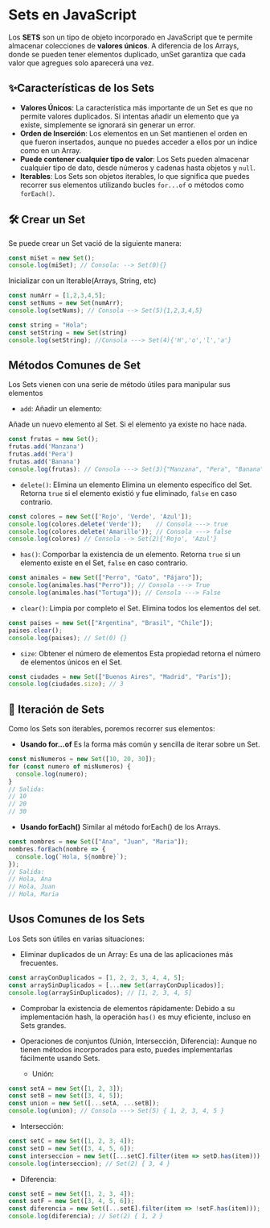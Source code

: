 # Sets en JavaScript

Los **SETS** son un tipo de objeto incorporado en JavaScript que te permite almacenar colecciones de **valores únicos**. A diferencia de los Arrays, donde se pueden tener elementos duplicado, unSet garantiza que cada valor que agregues solo aparecerá una vez.

## ✨Características de los Sets
- **Valores Únicos**: La característica más importante de un Set es que no permite valores duplicados. Si intentas añadir un elemento que ya existe, simplemente se ignorará sin generar un error.
- **Orden de Inserción**: Los elementos en un Set mantienen el orden en que fueron insertados, aunque no puedes acceder a ellos por un índice como en un Array.
- **Puede contener cualquier tipo de valor**: Los Sets pueden almacenar cualquier tipo de dato, desde números y cadenas hasta objetos y `null`.
- **Iterables**: Los Sets son objetos iterables, lo que significa que puedes recorrer sus elementos utilizando bucles `for...of` o métodos como `forEach()`.

## 🛠️ Crear un Set

Se puede crear un Set vació de la siguiente manera:

```js
const miSet = new Set();
console.log(miSet); // Consola: --> Set(0){}
```

Inicializar con un Iterable(Arrays, String, etc)

```js
const numArr = [1,2,3,4,5];
const setNums = new Set(numArr);
console.log(setNums); // Consola --> Set(5){1,2,3,4,5}

const string = "Hola";
const setString = new Set(string)
console.log(setString); //Consola ---> Set(4){'H','o','l','a'}
```

## Métodos Comunes de Set

Los Sets vienen con una serie de método útiles para manipular sus elementos

- `add`: Añadir un elemento:

Añade un nuevo elemento al Set. Si el elemento ya existe no hace nada.

```js
const frutas = new Set();
frutas.add('Manzana')
frutas.add('Pera')
frutas.add('Banana')
console.log(frutas): // Consola ---> Set(3){"Manzana", "Pera", "Banana"}
```

- `delete()`: Elimina un elemento
Elimina un elemento específico del Set. Retorna `true` si el elemento existió y fue eliminado, `false` en caso contrario.

```js
const colores = new Set(['Rojo', 'Verde', 'Azul']);
console.log(colores.delete('Verde'));    // Consola ---> true
console.log(colores.delete('Amarillo')); // Consola ---> false
console.log(colores) // Consola --> Set(2){'Rojo', 'Azul'}
```

- `has()`: Comporbar la existencia de un elemento.
Retorna `true` si un elemento existe en el Set, `false` en caso contrario.

```js
const animales = new Set(["Perro", "Gato", "Pájaro"]);
console.log(animales.has("Perro")); // Consola ---> True
console.log(animales.has("Tortuga")); // Consola ---> False
```

- `clear()`: Limpia por completo el Set.
Elimina todos los elementos del set.

```js
const paises = new Set(["Argentina", "Brasil", "Chile"]);
paises.clear();
console.log(paises); // Set(0) {}
```
- `size`: Obtener el número de elementos
Esta propiedad retorna el número de elementos únicos en el Set.

```js
const ciudades = new Set(["Buenos Aires", "Madrid", "París"]);
console.log(ciudades.size); // 3
```

## 🔄 Iteración de Sets
Como los Sets son iterables, poremos recorrer sus elementos:

- **Usando for...of**
Es la forma más común y sencilla de iterar sobre un Set.

```js
const misNumeros = new Set([10, 20, 30]);
for (const numero of misNumeros) {
  console.log(numero);
}
// Salida:
// 10
// 20
// 30
```
- **Usando forEach()**
Similar al método forEach() de los Arrays.

```js
const nombres = new Set(["Ana", "Juan", "Maria"]);
nombres.forEach(nombre => {
  console.log(`Hola, ${nombre}`);
});
// Salida:
// Hola, Ana
// Hola, Juan
// Hola, Maria
```

## Usos Comunes de los Sets

Los Sets son útiles en varias situaciones:

- Eliminar duplicados de un Array: Es una de las aplicaciones más frecuentes.

```js
const arrayConDuplicados = [1, 2, 2, 3, 4, 4, 5];
const arraySinDuplicados = [...new Set(arrayConDuplicados)];
console.log(arraySinDuplicados); // [1, 2, 3, 4, 5]
```

- Comprobar la existencia de elementos rápidamente: Debido a su implementación hash, la operación `has()` es muy eficiente, incluso en Sets grandes.

- Operaciones de conjuntos (Unión, Intersección, Diferencia): Aunque no tienen métodos incorporados para esto, puedes implementarlas fácilmente usando Sets.

  - Unión:

```js
const setA = new Set([1, 2, 3]);
const setB = new Set([3, 4, 5]);
const union = new Set([...setA, ...setB]);
console.log(union); // Consola ---> Set(5) { 1, 2, 3, 4, 5 }
```
  - Intersección:

```js
const setC = new Set([1, 2, 3, 4]);
const setD = new Set([3, 4, 5, 6]);
const interseccion = new Set([...setC].filter(item => setD.has(item)));
console.log(interseccion); // Set(2) { 3, 4 }
```

  - Diferencia:

```js
const setE = new Set([1, 2, 3, 4]);
const setF = new Set([3, 4, 5, 6]);
const diferencia = new Set([...setE].filter(item => !setF.has(item)));
console.log(diferencia); // Set(2) { 1, 2 }
```

